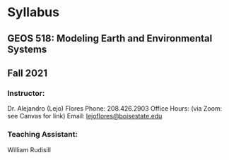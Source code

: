# Syllabus

## GEOS 518: Modeling Earth and Environmental Systems
## Fall 2021

### Instructor:
Dr. Alejandro (Lejo) Flores
Phone: 208.426.2903
Office Hours: (via Zoom: see Canvas for link)
Email: [lejoflores@boisestate.edu](lejoflores@boisestate.edu)

### Teaching Assistant:
William Rudisill
